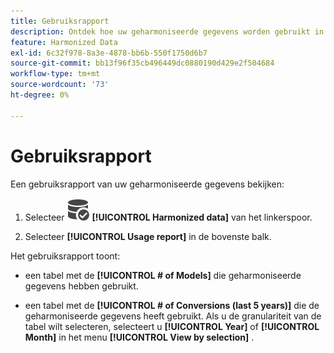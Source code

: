 ```yaml
---
title: Gebruiksrapport
description: Ontdek hoe uw geharmoniseerde gegevens worden gebruikt in modellen (voor training en scoring) en conversies.
feature: Harmonized Data
exl-id: 6c32f978-8a3e-4878-bb6b-550f1750d6b7
source-git-commit: bb13f96f35cb496449dc0880190d429e2f504684
workflow-type: tm+mt
source-wordcount: '73'
ht-degree: 0%

---
```


# Gebruiksrapport

Een gebruiksrapport van uw geharmoniseerde gegevens bekijken:

1. Selecteer ![&#x200B; DataSearch &#x200B;](/help/assets/icons/DataCheck.svg) **[!UICONTROL Harmonized data]** van het linkerspoor.

1. Selecteer **[!UICONTROL Usage report]** in de bovenste balk.

Het gebruiksrapport toont:

* een tabel met de **[!UICONTROL # of Models]** die geharmoniseerde gegevens hebben gebruikt.

* een tabel met de **[!UICONTROL # of Conversions (last 5 years)]** die de geharmoniseerde gegevens heeft gebruikt. Als u de granulariteit van de tabel wilt selecteren, selecteert u **[!UICONTROL Year]** of **[!UICONTROL Month]** in het menu **[!UICONTROL View by selection]** .
